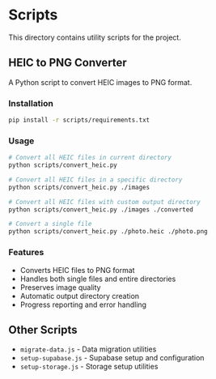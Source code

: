 # Scripts

This directory contains utility scripts for the project.

## HEIC to PNG Converter

A Python script to convert HEIC images to PNG format.

### Installation

```bash
pip install -r scripts/requirements.txt
```

### Usage

```bash
# Convert all HEIC files in current directory
python scripts/convert_heic.py

# Convert all HEIC files in a specific directory
python scripts/convert_heic.py ./images

# Convert all HEIC files with custom output directory
python scripts/convert_heic.py ./images ./converted

# Convert a single file
python scripts/convert_heic.py ./photo.heic ./photo.png
```

### Features

- Converts HEIC files to PNG format
- Handles both single files and entire directories
- Preserves image quality
- Automatic output directory creation
- Progress reporting and error handling

## Other Scripts

- `migrate-data.js` - Data migration utilities
- `setup-supabase.js` - Supabase setup and configuration
- `setup-storage.js` - Storage setup utilities 